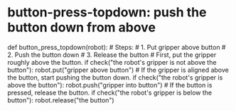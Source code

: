  

# button-press-topdown: push the button down from above
def button_press_topdown(robot):
    # Steps:
    #  1. Put gripper above button
    #  2. Push the button down
    #  3. Release the button
    # First, put the gripper roughly above the button.
    if check("the robot's gripper is not above the button"):
        robot.put("gripper above button")
    # If the gripper is aligned above the button, start pushing the button down.
    if check("the robot's gripper is above the button"):
        robot.push("gripper into button")
    # If the button is pressed, release the button.
    if check("the robot's gripper is below the button"):
        robot.release("the button")
